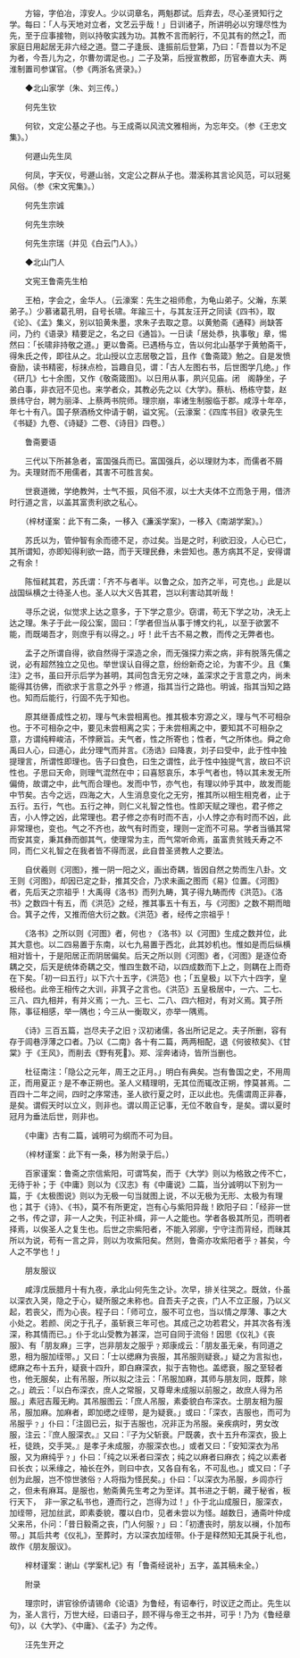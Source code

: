 <!-- { "loadSidebar": true } -->
　　方镕，字伯冶，淳安人。少以词章名，两魁郡试。后弃去，尽心圣贤知行之学。每曰：「人与天地对立者，文艺云乎哉！」日训诸子，所讲明必以穷理尽性为先，至于应事接物，则以持敬实践为功。其教不言而躬行，不见其有的然之，而家庭日用起居无非六经之道。暨二子逢辰、逢振前后登第，乃曰：「吾昔以为不足为者，今吾儿为之，尔曹勿谓足也。」二子及第，后授宣教郎，历官奉直大夫、两淮制置司参谋官。（参《两浙名贤录》。）

　　◆北山家学（朱、刘三传。）

　　何先生钦

　　何钦，文定公基之子也。与王成斋以风流文雅相尚，为忘年交。（参《王忠文集》。）

　　何遯山先生凤

　　何凤，字天仪，号遯山翁，文定公之群从子也。潜溪称其言论风范，可以冠冕风俗。（参《宋文宪集》。）

　　何先生宗诚

　　何先生宗映

　　何先生宗瑞（并见《白云门人》。）

　　◆北山门人　

　　文宪王鲁斋先生柏

　　王柏，字会之，金华人。（云濠案：先生之祖师愈，为龟山弟子。父瀚，东莱弟子。）少慕诸葛孔明，自号长啸。年踰三十，与其友汪开之同读《四书》，取《论》、《孟》集义，别以铅黄朱墨，求朱子去取之意。以黄勉斋《通释》尚缺答问，乃约《语录》精要足之，名之曰《通旨》。一日读「居处恭，执事敬」章，惕然曰：「长啸非持敬之道。」更以鲁斋。已遇杨与立，告以何北山基学于黄勉斋干，得朱氏之传，即往从之。北山授以立志居敬之旨，且作《鲁斋箴》勉之。自是发愤奋励，读书精密，标抹点检，旨趣自见，谓：「古人左图右书，后世图学几绝。」作《研几》七十余图，又作《敬斋箴图》。以日用从事，夙兴见庙。闭　阁静坐，子弟白事，非衣冠不见也。来学者众，其教必先之以《大学》。蔡杭、杨栋守婺，赵景纬守台，聘为丽泽、上蔡两书院师。理宗崩，率诸生制服临于郡。咸淳十年卒，年七十有八。国子祭酒杨文仲请于朝，谥文宪。（云濠案：《四库书目》收录先生《书疑》九卷、《诗疑》二卷、《诗目》四卷。）

　　鲁斋要语

　　三代以下所甚急者，富国强兵而已。富国强兵，必以理财为本，而儒者不屑为。夫理财而不用儒者，其害不可胜言矣。

　　世衰道微，学绝教舛，士气不振，风俗不淑，以士大夫体不立而急于用，借济时行道之言，以盖其富贵利欲之私心。

　　（梓材谨案：此下有二条，一移入《濂溪学案》，一移入《南湖学案》。）

　　苏氏以为，管仲智有余而德不足，亦过矣。当是之时，利欲汩没，人心已亡，其所谓知，亦即知得利欲一路，而于天理民彝，未尝知也。愚方病其不足，安得谓之有余！

　　陈恒弒其君，苏氏谓：「齐不与者半。以鲁之众，加齐之半，可克也。」此是以战国纵横之士待圣人也。圣人以大义告其君，岂以利害动其听哉！ 

　　寻乐之说，似觉求上达之意多，于下学之意少。窃谓，苟无下学之功，决无上达之理。朱子于此一段公案，固曰：「学者但当从事于博文约礼，以至于欲罢不能，而既竭吾才，则庶乎有以得之。」吁！此千古不易之教，而传之无弊者也。

　　孟子之所谓自得，欲自然得于深造之余，而无强探力索之病，非有脱落先儒之说，必有超然独立之见也。举世误认自得之意，纷纷新奇之论，为害不少。且《集注》之书，虽曰开示后学为甚明，其间包含无穷之味，盖深求之于言意之内，尚未能得其彷佛，而欲求于言意之外乎﹖修道，指其当行之路也。明诚，指其当知之路也。知而后能行，行固不先于知也。

　　原其继善成性之初，理与气未尝相离也。推其极本穷源之义，理与气不可相杂也。于不可相杂之中，要见未尝相离之实；于未尝相离之中，要知其不可相杂之意，方谓纯粹峻洁，不悖厥旨。夫气者，性之所寄也；性者，气之所体也。舜之命禹曰人心，曰道心，此分理气而并言。《汤诰》曰降衷，刘子曰受中，此于性中独提理言，所谓性即理也。告子曰食色，曰生之谓性，此于性中独提气言，故曰不识性也。子思曰天命，则理气混然在中；曰喜怒哀乐，本乎气者也，特以其未发无所偏倚，故谓之中，此气而合理也。发而中节，亦气也，有理以帅乎其中，故发而能中节矣。古今之远，四海之大，人生消息变化之无穷，推其所以相生相克者，止于五行。五行，气也。五行之神，则仁义礼智之性也。性即天赋之理也，君子修之吉，小人悖之凶，此常理也。君子修之亦有时而不吉，小人悖之亦有时而不凶，此非常理也，变也。气之不齐也，故气有时而变，理则一定而不可易。学者当循其常而安其变，秉其彝而御其气，使理常为主，而气常听命焉，虽富贵贫贱夭寿之不同，而仁义礼智之在我者皆不得而泯，此自昔圣贤教人之要法。

　　自伏羲则《河图》，推一阴一阳之义，画出奇耦，皆因自然之势而生八卦。文王则《河图》，却因已定之卦，推其交合，乃求未画之图而《易》位置。《河图》者，先后天之宗祖乎！大禹得《洛书》而列九畴，箕子得九畴而传《洪范》。《洛书》之数四十有五，而《洪范》之经，推其事五十有五，与《河图》之数不期而暗合。箕子之传，又推而倍大衍之数。《洪范》者，经传之宗祖乎！ 

　　《洛书》之所以则《河图》者，何也﹖《洛书》以《河图》生成之数并位，此其大意也。以二四易置于东南，以七九易置于西北，此其妙机也。惟如是而后纵横相对皆十，于是阳居正而阴居偏矣。后天之所以则《河图》者，《河图》是逐位奇耦之交，后天是统体奇耦之交，惟四生数不动，以四成数而下上之，则耦在上而奇在下矣。「初一曰五行」以下六十五字，《洪范》也；「五皇极」以下六十四字，皇极经也。此帝王相传之大训，非箕子之言也。《洪范》五皇极居中，一六、二七、三八、四九相并，有并义焉；一九、三七、二八、四六相对，有对义焉。箕子所陈，事征相感，举一隅也；今三从一衡取义，亦举一隅焉。

　　《诗》三百五篇，岂尽夫子之旧﹖汉初诸儒，各出所记足之。夫子所删，容有存于闾巷浮薄之口者。乃以《二南》各十有二篇，两两相配，退《何彼秾矣》、《甘棠》于《王风》，而削去《野有死》。郑、淫奔诸诗，皆所当删也。

　　杜征南注：「隐公之元年，周王之正月。」明白有典矣。岂有鲁国之史，不用周正，而用夏正﹖是不奉正朔也。圣人义精理明，无其位而辄改正朔，悖莫甚焉。二百四十二年之间，四时之序常违，圣人欲行夏之时，正以此也。先儒谓周正非春，是矣。谓假天时以立义，则非也。谓以周正记事，无位不敢自专，是矣。谓以夏时冠月为垂法后世，则非也。

　　《中庸》古有二篇，诚明可为纲而不可为目。

　　（梓材谨案：此下有一条，移为附录于后。）

　　百家谨案：鲁斋之宗信紫阳，可谓笃矣，而于《大学》则以为格致之传不亡，无待于补；于《中庸》则以为《汉志》有《中庸说》二篇，当分诚明以下别为一篇，于《太极图说》则以为无极一句当就图上说，不以无极为无形、太极为有理也；其于《诗》、《书》，莫不有所更定，岂有心与紫阳异哉！欧阳子曰：「经非一世之书，传之谬，非一人之失，刊正补缉，非一人之能也。学者各极其所见，而明者择焉，以俟圣人之复生也。后世之宗紫阳者，不能入郛廓，宁守注而背经，而昧其所以为说，苟有一言之异，则以为攻紫阳矣。然则，鲁斋亦攻紫阳者乎﹖甚矣，今人之不学也！」

　　朋友服议

　　咸淳戊辰腊月十有九夜，承北山何先生之讣。次早，排关往哭之。既敛，仆虽以深衣入哭，隐之于心，疑所服之未称也。自吾夫子之丧，门人不立正服，乃以义起，若丧父，而为心丧。程子曰：「师可立，服不可立也，当以情之厚薄、事之大小处之。若颜、闵之于孔子，虽斩衰三年可也。其成己之功若君父，并其次各有浅深，称其情而已。」仆于北山受教为甚深，岂可自同于流俗！因思《仪礼》《丧服》、有「朋友麻」三字，岂非朋友之服乎﹖郑康成云：「朋友虽无亲，有同道之恩，相为服加绖带。」又曰：「士以缌麻为丧服，其吊服则疑衰。」疑之为言拟也，缌麻之布十五升，疑衰十四升，即白麻深衣，拟于吉物也。盖缌衰，服之至轻者也，他无服矣，止有吊服，所以拟之注云：「吊服加麻，其师与朋友同，既葬，除之。」疏云：「以白布深衣，庶人之常服，又尊卑未成服以前服之，故庶人得为吊服。」素冠吉履无絇。其吊服图云：「庶人吊服，素委貌白布深衣。士朋友相为服吊，服加麻。加麻者，即加缌之绖带，是为疑衰。」或曰：「深衣，吉服也，而可为吊服乎﹖」仆曰：「注固已云，拟于吉服也，况非正为吊服。亲疾病时，男女改服，注云：『庶人服深衣。』又曰：『子为父斩衰。尸既袭，衣十五升布深衣，扱上衽，徒跣，交手哭。』是孝子未成服，亦服深衣也。」或者又曰：「安知深衣为吊服，又为麻纯乎﹖」仆曰：「纯之以釆者曰深衣；纯之以麻者曰麻衣；纯之以素者曰长衣；以釆缘之，袖长在外，则曰中衣，又各自有名，不可乱也。」或又曰：「子创为此服，岂不惊世骇俗﹖人将指为怪民矣。」仆曰：「以深衣为吊服，乡闾亦行之，但未有麻耳。是服也，勉斋黄先生考之为至详。其书进之于朝，藏于秘省，板行天下，　非一家之私书也，遵而行之，岂得为过！」仆于北山成服日，服深衣，加绖带，冠加丝武，即素委貌，覆以白巾，见者未尝以为怪。越数日，通斋叶仲成父来吊，仆问：「昔日毅斋之丧，门人何服﹖」曰：「初遭丧时，朋友以襕，仆加布带。」其后共考《仪礼》，至葬时，方以深衣加绖带。仆于是释然知无其戾于礼也，故作《朋友服议》。

　　梓材谨案：谢山《学案札记》有「鲁斋经说补」五字，盖其稿未全。）

　　附录

　　理宗时，讲官徐侨请锡命《论语》为鲁经，有诏奉行，时议迂之而止。先生以为，圣人言行，万世大经，曰语曰子，顾不得与帝王之书并，可乎！乃为《鲁经章句》，以《大学》、《中庸》、《孟子》为之传。

　　汪先生开之

